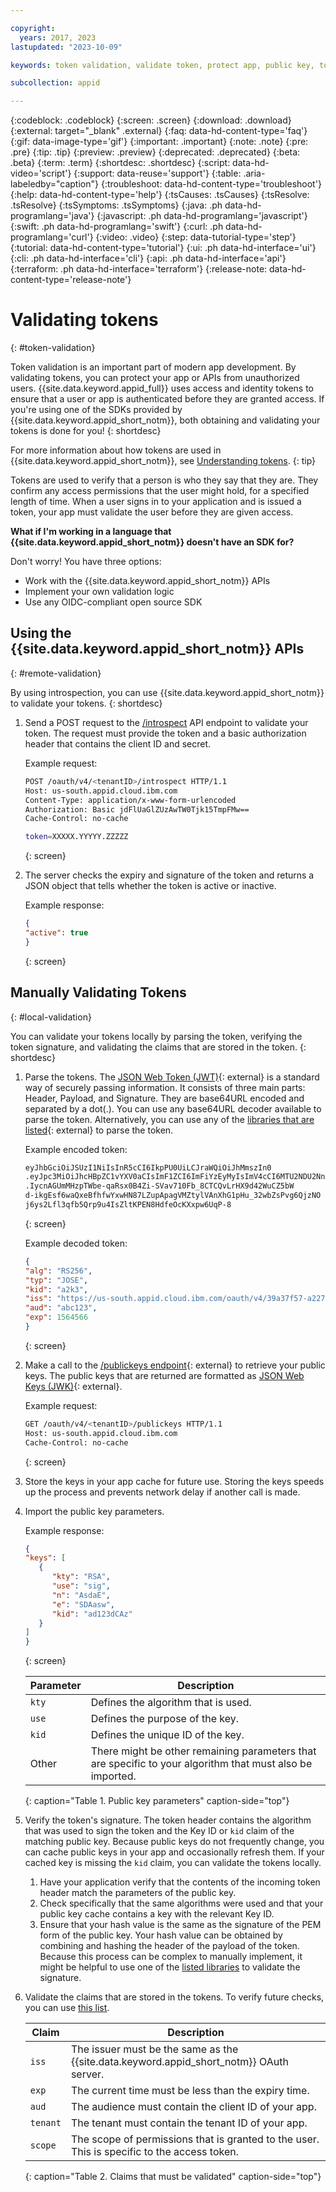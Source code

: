 ```yaml
---

copyright:
  years: 2017, 2023
lastupdated: "2023-10-09"

keywords: token validation, validate token, protect app, public key, token header, base64, decode payload, authorized, access permissions, app security, identity, jwt

subcollection: appid

---
```


{:codeblock: .codeblock}
{:screen: .screen}
{:download: .download}
{:external: target="_blank" .external}
{:faq: data-hd-content-type='faq'}
{:gif: data-image-type='gif'}
{:important: .important}
{:note: .note}
{:pre: .pre}
{:tip: .tip}
{:preview: .preview}
{:deprecated: .deprecated}
{:beta: .beta}
{:term: .term}
{:shortdesc: .shortdesc}
{:script: data-hd-video='script'}
{:support: data-reuse='support'}
{:table: .aria-labeledby="caption"}
{:troubleshoot: data-hd-content-type='troubleshoot'}
{:help: data-hd-content-type='help'}
{:tsCauses: .tsCauses}
{:tsResolve: .tsResolve}
{:tsSymptoms: .tsSymptoms}
{:java: .ph data-hd-programlang='java'}
{:javascript: .ph data-hd-programlang='javascript'}
{:swift: .ph data-hd-programlang='swift'}
{:curl: .ph data-hd-programlang='curl'}
{:video: .video}
{:step: data-tutorial-type='step'}
{:tutorial: data-hd-content-type='tutorial'}
{:ui: .ph data-hd-interface='ui'}
{:cli: .ph data-hd-interface='cli'}
{:api: .ph data-hd-interface='api'}
{:terraform: .ph data-hd-interface='terraform'}
{:release-note: data-hd-content-type='release-note'}


# Validating tokens
{: #token-validation}

Token validation is an important part of modern app development. By validating tokens, you can protect your app or APIs from unauthorized users. {{site.data.keyword.appid_full}} uses access and identity tokens to ensure that a user or app is authenticated before they are granted access. If you're using one of the SDKs provided by {{site.data.keyword.appid_short_notm}}, both obtaining and validating your tokens is done for you!
{: shortdesc}

For more information about how tokens are used in {{site.data.keyword.appid_short_notm}}, see [Understanding tokens](/docs/appid?topic=appid-tokens).
{: tip}

Tokens are used to verify that a person is who they say that they are. They confirm any access permissions that the user might hold, for a specified length of time. When a user signs in to your application and is issued a token, your app must validate the user before they are given access.



**What if I'm working in a language that {{site.data.keyword.appid_short_notm}} doesn't have an SDK for?**

Don't worry! You have three options:

* Work with the {{site.data.keyword.appid_short_notm}} APIs
* Implement your own validation logic
* Use any OIDC-compliant open source SDK



## Using the {{site.data.keyword.appid_short_notm}} APIs
{: #remote-validation}

By using introspection, you can use {{site.data.keyword.appid_short_notm}} to validate your tokens.
{: shortdesc}

1. Send a POST request to the [/introspect](https://us-south.appid.cloud.ibm.com/swagger-ui/#/Authorization%20Server%20-%20Authorization%20Server%20V4/oauth-server.introspect) API endpoint to validate your token. The request must provide the token and a basic authorization header that contains the client ID and secret.

   Example request:

      ```sh
      POST /oauth/v4/<tenantID>/introspect HTTP/1.1
      Host: us-south.appid.cloud.ibm.com
      Content-Type: application/x-www-form-urlencoded
      Authorization: Basic jdFlUaGlZUzAwTW0Tjk15TmpFMw==
      Cache-Control: no-cache

      token=XXXXX.YYYYY.ZZZZZ
      ```
      {: screen}

2. The server checks the expiry and signature of the token and returns a JSON object that tells whether the token is active or inactive.

   Example response:

      ```json
      {
      "active": true
      }
      ```
      {: screen}


## Manually Validating Tokens
{: #local-validation}

You can validate your tokens locally by parsing the token, verifying the token signature, and validating the claims that are stored in the token.
{: shortdesc}


1. Parse the tokens. The [JSON Web Token (JWT)](https://datatracker.ietf.org/doc/html/rfc7519){: external} is a standard way of securely passing information. It consists of three main parts: Header, Payload, and Signature. They are base64URL encoded and separated by a dot(.). You can use any base64URL decoder available to parse the token. Alternatively, you can use any of the [libraries that are listed](https://jwt.io/#libraries-io){: external} to parse the token.

   Example encoded token:

      ```sh
      eyJhbGciOiJSUzI1NiIsInR5cCI6IkpPU0UiLCJraWQiOiJhMmszIn0
      .eyJpc3MiOiJhcHBpZC1vYXV0aCIsImF1ZCI6ImFiYzEyMyIsImV4cCI6MTU2NDU2Nn0
      .IycnAGUmMHzpTWbe-qaRsx0B4Zi-SVav710Fb_8CTCQvLrHX9d42WuCZ5bW
      d-ikgEsf6waQxeBfhfwYxwHN87LZupApagVMZtylVAnXhG1pHu_32wbZsPvg6QjzNO
      j6ys2Lfl3qfb5Qrp9u4IsZltKPEN8HdfeOcKXxpw6UqP-8
      ```
      {: screen}

   Example decoded token:

      ```json
      {
      "alg": "RS256",
      "typ": "JOSE",
      "kid": "a2k3",
      "iss": "https://us-south.appid.cloud.ibm.com/oauth/v4/39a37f57-a227-4bfe-a044-93b6e6050a61",
      "aud": "abc123",
      "exp": 1564566
      }
      ```
      {: screen}

2. Make a call to the [/publickeys endpoint](https://us-south.appid.cloud.ibm.com/swagger-ui/#!/Authorization%20Server%20-%20Authorization%20Server%20V4/oauth-server.publicKeys){: external} to retrieve your public keys. The public keys that are returned are formatted as [JSON Web Keys (JWK)](https://datatracker.ietf.org/doc/html/rfc7517){: external}.

   Example request:

      ```sh
      GET /oauth/v4/<tenantID>/publickeys HTTP/1.1
      Host: us-south.appid.cloud.ibm.com
      Cache-Control: no-cache
      ```
      {: screen}

3. Store the keys in your app cache for future use. Storing the keys speeds up the process and prevents network delay if another call is made.

4. Import the public key parameters.

   Example response:

      ```json
      {
      "keys": [
         {
            "kty": "RSA",
            "use": "sig",
            "n": "AsdaE",
            "e": "SDAasw",
            "kid": "ad123dCAz"
         }
      ]
      }
      ```
      {: screen}

   | Parameter | Description |
   | --------- | ----------- |
   | `kty` | Defines the algorithm that is used. |
   | `use` | Defines the purpose of the key. |
   | `kid` | Defines the unique ID of the key. |
   | Other | There might be other remaining parameters that are specific to your algorithm that must also be imported. |
   {: caption="Table 1. Public key parameters" caption-side="top"}

5. Verify the token's signature. The token header contains the algorithm that was used to sign the token and the Key ID or `kid` claim of the matching public key. Because public keys do not frequently change, you can cache public keys in your app and occasionally refresh them. If your cached key is missing the `kid` claim, you can validate the tokens locally.

   1. Have your application verify that the contents of the incoming token header match the parameters of the public key.
   2. Check specifically that the same algorithms were used and that your public key cache contains a key with the relevant Key ID.
   3. Ensure that your hash value is the same as the signature of the PEM form of the public key. Your hash value can be obtained by combining and hashing the header of the payload of the token. Because this process can be complex to manually implement, it might be helpful to use one of the [listed libraries](https://jwt.io/) to validate the signature.

6. Validate the claims that are stored in the tokens. To verify future checks, you can use [this list](https://openid.net/specs/openid-connect-core-1_0.html#IDTokenValidation).

   | Claim | Description |
   | ----- | ----------- |
   | `iss` | The issuer must be the same as the {{site.data.keyword.appid_short_notm}} OAuth server. |
   | `exp` | The current time must be less than the expiry time. |
   | `aud` | The audience must contain the client ID of your app. |
   | `tenant` | The tenant must contain the tenant ID of your app. |
   | `scope` | The scope of permissions that is granted to the user. This is specific to the access token. |
   {: caption="Table 2. Claims that must be validated" caption-side="top"}
